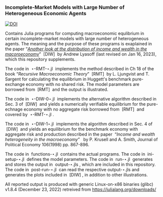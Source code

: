 ### Incomplete-Market Models with Large Number of Heterogeneous Economic Agents

<a href="https://zenodo.org/badge/latestdoi/582419358"><img src="https://zenodo.org/badge/582419358.svg" alt="DOI"></a>

Contains Julia programs for computing macroeconomic equlibrium in certain incomplete-market models with large number of heterogeneous agents. The meaning and the purpose of these programs is exaplained in the paper &ldquo;<i><a href="http://ssrn.com/abstract=4315884">Another look at the distribution of income and wealth in the macoroeconomy</a></i>&rdquo;  &nbsp;[DIW]&nbsp; by Andrew Lyasoff (last revised on Jan 16, 2023), which this repository supplements.

The code in &nbsp;&#8902;-RMT-&#8902;.jl&nbsp; implements the method described in Ch 18 of the book &ldquo;<i>Recursive Macroeconomic Theory</i>&rdquo;  &nbsp;[RMT]&nbsp; by L. Ljungvist and T. Sargent for calculating the equilibrium in Huggett's benchmark pure-exchange economy with no shared risk. The model parameters are borrowed from &nbsp;[RMT]&nbsp; and the output is illustrated.

The code in &nbsp;&#8902;-DIW-0&#8902;.jl&nbsp; implements the alternative algorithm described in Sec. 3 of &nbsp;[DIW]&nbsp; and yields a numerically verifiable equilibrium for the pure-echnage economy with no aggregate risk borrowed from &nbsp;[RMT]&nbsp; and covered by &nbsp;&#8902;-RMT-&#8902;.jl&nbsp;.

The code in &nbsp;&#8902;-DIW-1&#8902;.jl&nbsp; implements the algorithm described in Sec. 4 of &nbsp;[DIW]&nbsp; and yields an equilibrium for the benchmark economy with aggregate risk and production described in the paper &nbsp;&ldquo;<i>Income and wealth heterogeneity in the macroeconomy</i>&rdquo; &nbsp; by P. Krusell and A. Smith, Journal of Political Economy 106(1998) pp. 867-896. 

The code in &nbsp;functions-&#8902;.jl&nbsp; contains the actual programs. The code in &nbsp;ini-setup-&#8902;.jl&nbsp; defines the model parameters. The code in &nbsp;run-&#8902;.jl&nbsp; generates and stores the output in &nbsp;output-&#8902;.jls&nbsp;, which are included in this repository. The code in &nbsp;post-run-&#8902;.jl&nbsp; can read the respective output-&#8902;.jls and generates the plots included in &nbsp;[DIW]&nbsp;, in addition to other illustrations. 

All reported output is produced with generic Linux-on-x86 binaries (glibc) v1.8.4 (December 23, 2022) retreived from https://julialang.org/downloads/

